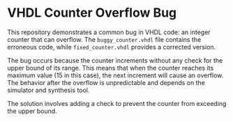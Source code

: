 # VHDL Counter Overflow Bug

This repository demonstrates a common bug in VHDL code: an integer counter that can overflow.  The `buggy_counter.vhdl` file contains the erroneous code, while `fixed_counter.vhdl` provides a corrected version.

The bug occurs because the counter increments without any check for the upper bound of its range. This means that when the counter reaches its maximum value (15 in this case), the next increment will cause an overflow. The behavior after the overflow is unpredictable and depends on the simulator and synthesis tool.

The solution involves adding a check to prevent the counter from exceeding the upper bound.
